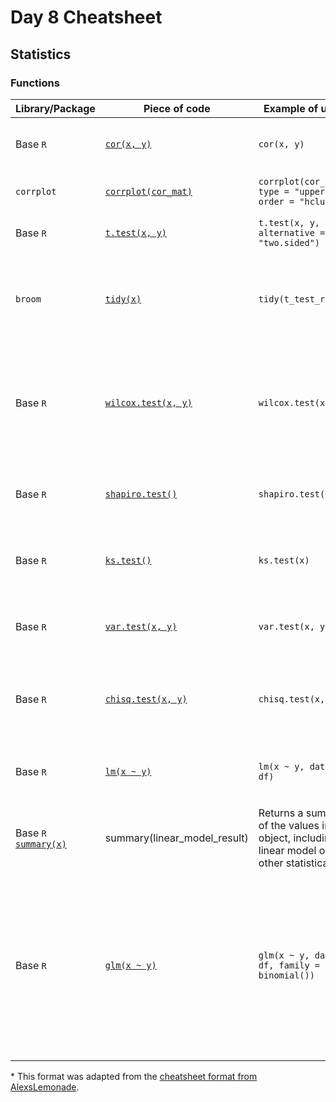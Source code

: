 # Day 8 Cheatsheet

## Statistics

### Functions
|Library/Package|Piece of code|Example of usage|What it does|
|---------------|-------------|----------------|-------------|
| Base `R`| [`cor(x, y)`](https://www.rdocumentation.org/packages/stats/versions/3.6.2/topics/cor)|`cor(x, y)`| Calculate correlation of two vectors in R.|
| `corrplot`| [`corrplot(cor_mat)`](https://cran.r-project.org/web/packages/corrplot/vignettes/corrplot-intro.html)|`corrplot(cor_mat, type = "upper", order = "hclust")`| Create a correlation matrix plot.|
| Base `R`| [`t.test(x, y)`](https://www.rdocumentation.org/packages/stats/versions/3.6.2/topics/t.test)|`t.test(x, y, alternative = "two.sided")`| Perform one and two sided t tests.|
| `broom`| [`tidy(x)`](https://broom.tidymodels.org/)|`tidy(t_test_result)`| Manipulates and tidies up wonky statistical R objects into nice data frames|
| Base `R`| [`wilcox.test(x, y)`](https://www.rdocumentation.org/packages/stats/versions/3.6.2/topics/wilcox.test)|`wilcox.test(x, y)`| Calculate non-parametric, Wilcoxon signed rank test, Wilcoxon rank sum test.|
| Base `R`| [`shapiro.test()`](https://www.rdocumentation.org/packages/stats/versions/3.6.2/topics/shapiro.test)|`shapiro.test(x)`| Test for normality with Shapiro-Wilk. |
| Base `R`| [`ks.test()`](https://www.rdocumentation.org/packages/stats/versions/3.6.2/topics/ks.test)|`ks.test(x)`| Test for normality with Kolmogorov-Smirnov. |
| Base `R`| [`var.test(x, y)`](http://www.sthda.com/english/wiki/f-test-compare-two-variances-in-r)|`var.test(x, y)`| Compare two variances with Fisher's F-test |
| Base `R`| [`chisq.test(x, y)`](http://www.sthda.com/english/wiki/f-test-compare-two-variances-in-r)|`chisq.test(x, y)`| Perform chi squared contingency tables and goodness of fit tests |
| Base `R`| [`lm(x ~ y)`](https://www.rdocumentation.org/packages/stats/versions/3.6.2/topics/lm)|`lm(x ~ y, data = df)`| Fit linear models based on a formula you provide. |
| Base `R` [`summary(x)`](https://www.rdocumentation.org/packages/base/versions/3.6.2/topics/summary)| summary(linear_model_result) | Returns a summary of the values in object, including a linear model or other statistical test. |
| Base `R`| [`glm(x ~ y)`](https://www.rdocumentation.org/packages/stats/versions/3.6.2/topics/glm)|`glm(x ~ y, data = df, family = binomial())`| Fit generalized linear models based on a formula you provide. Must specify the error distribution and link function using the `family` argument. |


\* This format was adapted from the [cheatsheet format from AlexsLemonade](https://github.com/AlexsLemonade/training-modules/tree/master/module-cheatsheets).
